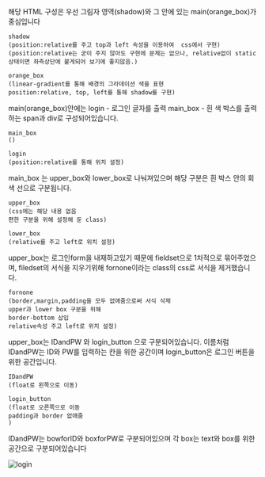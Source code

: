 해당 HTML 구성은
우선 그림자 영역(shadow)와 그 안에 있는 main(orange_box)가 중심입니다

    shadow
    (position:relative를 주고 top과 left 속성을 이용하여  css에서 구현)
    (position:relative는 굳이 주지 않아도 구현에 문제는 없으나, relative없이 static상태이면 좌측상단에 붙게되어 보기에 좋지않음.)

    orange_box
    (linear-gradient를 통해 배경의 그라데이션 색을 표현
    position:relative, top, left를 통해 shadow를 구현)


main(orange_box)안에는
login - 로그인 글자를 출력
main_box - 흰 색 박스를 출력
하는 span과 div로 구성되어있습니다.

    main_box
    ()
    
    login
    (position:relative를 통해 위치 설정)


main_box 는
upper_box와 lower_box로 나눠져있으며
해당 구분은 흰 박스 안의 회색 선으로 구분됩니다.

    upper_box
    (css에는 해당 내용 없음
    편한 구분을 위해 설정해 둔 class)

    lower_box
    (relative를 주고 left로 위치 설정)


upper_box는 로그인form을 내재하고있기 때문에
fieldset으로 1차적으로 묶어주었으며,
filedset의 서식을 지우기위해 fornone이라는 class의 css로 서식을 제거했습니다.

    fornone
    (border,margin,padding을 모두 없애줌으로써 서식 삭제
    upper과 lower box 구분을 위해
    border-bottom 삽입
    relative속성 주고 left로 위치 설정)


upper_box는 IDandPW 와 login_button 으로 구분되어있습니다.
이름처럼 IDandPW는 ID와 PW를 입력하는 칸을 위한 공간이며
login_button은 로그인 버튼을 위한 공간입니다.

    IDandPW
    (float로 왼쪽으로 이동)

    login_button
    (float로 오른쪽으로 이동
    padding과 border 없애줌
    )

IDandPW는 bowforID와 boxforPW로 구분되어있으며
각 box는 text와 box를 위한 공간으로 구분되어있습니다


![login](https://github.com/Imeanstar/home-work/assets/81348938/f1c17365-d9af-44a1-bdc2-28c7d92b7c5c)
